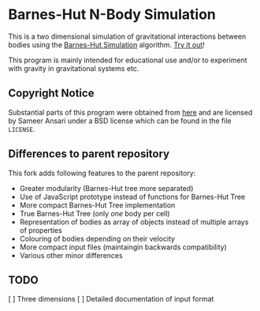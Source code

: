 # Barnes-Hut N-Body Simulation

This is a two dimensional simulation of gravitational interactions between bodies using the [Barnes-Hut Simulation](http://en.wikipedia.org/wiki/Barnes%E2%80%93Hut_simulation) algorithm. [Try it out](https://flowlo.github.io/bht-nbody)!

This program is mainly intended for educational use and/or to experiment with gravity in gravitational systems etc.

## Copyright Notice

Substantial parts of this program were obtained from [here](https://github.com/Elucidation/Barnes-Hut-Tree-N-body-Implementation-in-HTML-Js) and are licensed by Sameer Ansari under a BSD license which can be found in the file `LICENSE`.

## Differences to parent repository

This fork adds following features to the parent repository:

 - Greater modularity (Barnes-Hut tree more separated)
 - Use of JavaScript prototype instead of functions for Barnes-Hut Tree
 - More compact Barnes-Hut Tree implementation
 - True Barnes-Hut Tree (only *one* body per cell)
 - Representation of bodies as array of objects instead of multiple arrays of properties
 - Colouring of bodies depending on their velocity
 - More compact input files (maintaingin backwards compatibility)
 - Various other minor differences

## TODO

 [ ] Three dimensions
 [ ] Detailed documentation of input format
